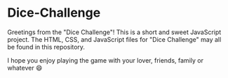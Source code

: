# Dice-Challenge
Greetings from the "Dice Challenge"! This is a short and sweet JavaScript project. 
The HTML, CSS, and JavaScript files for "Dice Challenge" may all be found in this repository.  

I hope you enjoy playing the game with your lover, friends, family or whatever 😄
